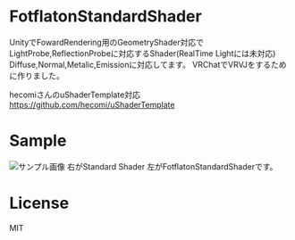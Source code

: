 # FotflatonStandardShader
UnityでFowardRendering用のGeometryShader対応でLightProbe,ReflectionProbeに対応するShader(RealTime Lightには未対応)
Diffuse,Normal,Metalic,Emissionに対応してます。
VRChatでVRVJをするために作りました。

hecomiさんのuShaderTemplate対応
https://github.com/hecomi/uShaderTemplate

# Sample
![サンプル画像](https://user-images.githubusercontent.com/45702246/57473231-5108c400-72ca-11e9-90f3-c7a5f6fe2208.png)
右がStandard Shader 左がFotflatonStandardShaderです。

# License

MIT
